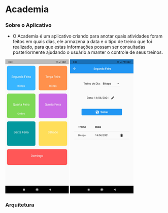 # Academia
 
### Sobre o Aplicativo
 - O Academia é um aplicativo criando para anotar quais atividades foram feitos em quais dias, ele armazena a data e o tipo de treino que foi realizado, para que estas informações possam ser consultadas posteriormente ajudando o usuário a manter o controle de seus treinos.
<div>
 <img width="200" src="./src/01.jpg">
 <img width="200" src="./src/02.jpg">
</div>

### Arquitetura
